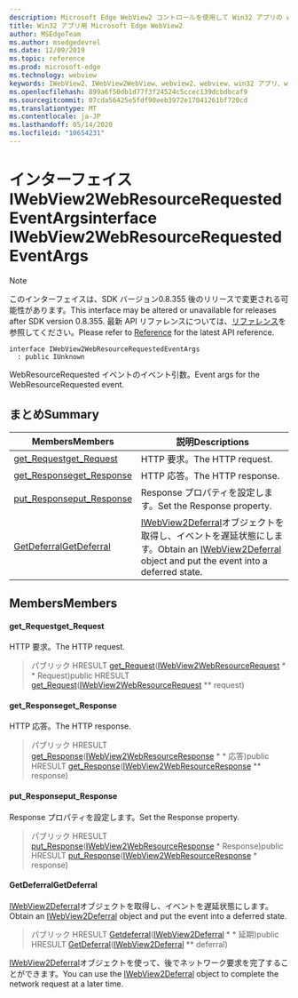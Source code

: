 ```yaml
---
description: Microsoft Edge WebView2 コントロールを使用して Win32 アプリの web コンテンツをホストする
title: Win32 アプリ用 Microsoft Edge WebView2
author: MSEdgeTeam
ms.author: msedgedevrel
ms.date: 12/09/2019
ms.topic: reference
ms.prod: microsoft-edge
ms.technology: webview
keywords: IWebView2、IWebView2WebView、webview2、webview、win32 アプリ、win32、edge
ms.openlocfilehash: 899a6f50db1d77f3f24524c5ccec139dcbdbcaf9
ms.sourcegitcommit: 07cda56425e5fdf90eeb3972e17041261bf720cd
ms.translationtype: MT
ms.contentlocale: ja-JP
ms.lasthandoff: 05/14/2020
ms.locfileid: "10654231"
---
```

# <span data-ttu-id="3284c-104">インターフェイス IWebView2WebResourceRequestedEventArgs</span><span class="sxs-lookup"><span data-stu-id="3284c-104">interface IWebView2WebResourceRequestedEventArgs</span></span> 

> [!NOTE]
> <span data-ttu-id="3284c-105">このインターフェイスは、SDK バージョン0.8.355 後のリリースで変更される可能性があります。</span><span class="sxs-lookup"><span data-stu-id="3284c-105">This interface may be altered or unavailable for releases after SDK version 0.8.355.</span></span> <span data-ttu-id="3284c-106">最新 API リファレンスについては、[リファレンス](../../../webview2-api-reference.md)を参照してください。</span><span class="sxs-lookup"><span data-stu-id="3284c-106">Please refer to [Reference](../../../webview2-api-reference.md) for the latest API reference.</span></span>

```
interface IWebView2WebResourceRequestedEventArgs
  : public IUnknown
```

<span data-ttu-id="3284c-107">WebResourceRequested イベントのイベント引数。</span><span class="sxs-lookup"><span data-stu-id="3284c-107">Event args for the WebResourceRequested event.</span></span>

## <span data-ttu-id="3284c-108">まとめ</span><span class="sxs-lookup"><span data-stu-id="3284c-108">Summary</span></span>

 <span data-ttu-id="3284c-109">Members</span><span class="sxs-lookup"><span data-stu-id="3284c-109">Members</span></span>                        | <span data-ttu-id="3284c-110">説明</span><span class="sxs-lookup"><span data-stu-id="3284c-110">Descriptions</span></span>
--------------------------------|---------------------------------------------
[<span data-ttu-id="3284c-111">get_Request</span><span class="sxs-lookup"><span data-stu-id="3284c-111">get_Request</span></span>](#get_request) | <span data-ttu-id="3284c-112">HTTP 要求。</span><span class="sxs-lookup"><span data-stu-id="3284c-112">The HTTP request.</span></span>
[<span data-ttu-id="3284c-113">get_Response</span><span class="sxs-lookup"><span data-stu-id="3284c-113">get_Response</span></span>](#get_response) | <span data-ttu-id="3284c-114">HTTP 応答。</span><span class="sxs-lookup"><span data-stu-id="3284c-114">The HTTP response.</span></span>
[<span data-ttu-id="3284c-115">put_Response</span><span class="sxs-lookup"><span data-stu-id="3284c-115">put_Response</span></span>](#put_response) | <span data-ttu-id="3284c-116">Response プロパティを設定します。</span><span class="sxs-lookup"><span data-stu-id="3284c-116">Set the Response property.</span></span>
[<span data-ttu-id="3284c-117">GetDeferral</span><span class="sxs-lookup"><span data-stu-id="3284c-117">GetDeferral</span></span>](#getdeferral) | <span data-ttu-id="3284c-118">[IWebView2Deferral](IWebView2Deferral.md)オブジェクトを取得し、イベントを遅延状態にします。</span><span class="sxs-lookup"><span data-stu-id="3284c-118">Obtain an [IWebView2Deferral](IWebView2Deferral.md) object and put the event into a deferred state.</span></span>

## <span data-ttu-id="3284c-119">Members</span><span class="sxs-lookup"><span data-stu-id="3284c-119">Members</span></span>

#### <span data-ttu-id="3284c-120">get_Request</span><span class="sxs-lookup"><span data-stu-id="3284c-120">get_Request</span></span> 

<span data-ttu-id="3284c-121">HTTP 要求。</span><span class="sxs-lookup"><span data-stu-id="3284c-121">The HTTP request.</span></span>

> <span data-ttu-id="3284c-122">パブリック HRESULT [get_Request](#get_request)([IWebView2WebResourceRequest](IWebView2WebResourceRequest.md) \* \* Request)</span><span class="sxs-lookup"><span data-stu-id="3284c-122">public HRESULT [get_Request](#get_request)([IWebView2WebResourceRequest](IWebView2WebResourceRequest.md) \*\* request)</span></span>

#### <span data-ttu-id="3284c-123">get_Response</span><span class="sxs-lookup"><span data-stu-id="3284c-123">get_Response</span></span> 

<span data-ttu-id="3284c-124">HTTP 応答。</span><span class="sxs-lookup"><span data-stu-id="3284c-124">The HTTP response.</span></span>

> <span data-ttu-id="3284c-125">パブリック HRESULT [get_Response](#get_response)([IWebView2WebResourceResponse](IWebView2WebResourceResponse.md) \* \* 応答)</span><span class="sxs-lookup"><span data-stu-id="3284c-125">public HRESULT [get_Response](#get_response)([IWebView2WebResourceResponse](IWebView2WebResourceResponse.md) \*\* response)</span></span>

#### <span data-ttu-id="3284c-126">put_Response</span><span class="sxs-lookup"><span data-stu-id="3284c-126">put_Response</span></span> 

<span data-ttu-id="3284c-127">Response プロパティを設定します。</span><span class="sxs-lookup"><span data-stu-id="3284c-127">Set the Response property.</span></span>

> <span data-ttu-id="3284c-128">パブリック HRESULT [put_Response](#put_response)([IWebView2WebResourceResponse](IWebView2WebResourceResponse.md) \* Response)</span><span class="sxs-lookup"><span data-stu-id="3284c-128">public HRESULT [put_Response](#put_response)([IWebView2WebResourceResponse](IWebView2WebResourceResponse.md) \* response)</span></span>

#### <span data-ttu-id="3284c-129">GetDeferral</span><span class="sxs-lookup"><span data-stu-id="3284c-129">GetDeferral</span></span> 

<span data-ttu-id="3284c-130">[IWebView2Deferral](IWebView2Deferral.md)オブジェクトを取得し、イベントを遅延状態にします。</span><span class="sxs-lookup"><span data-stu-id="3284c-130">Obtain an [IWebView2Deferral](IWebView2Deferral.md) object and put the event into a deferred state.</span></span>

> <span data-ttu-id="3284c-131">パブリック HRESULT [Getdeferral](#getdeferral)([IWebView2Deferral](IWebView2Deferral.md) \* \* 延期)</span><span class="sxs-lookup"><span data-stu-id="3284c-131">public HRESULT [GetDeferral](#getdeferral)([IWebView2Deferral](IWebView2Deferral.md) \*\* deferral)</span></span>

<span data-ttu-id="3284c-132">[IWebView2Deferral](IWebView2Deferral.md)オブジェクトを使って、後でネットワーク要求を完了することができます。</span><span class="sxs-lookup"><span data-stu-id="3284c-132">You can use the [IWebView2Deferral](IWebView2Deferral.md) object to complete the network request at a later time.</span></span>

